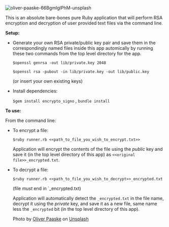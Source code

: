![oliver-paaske-66BgmIglPhM-unsplash](https://user-images.githubusercontent.com/87627363/196723809-13da56ec-f685-480e-ab50-b92182632944.jpg)

This is an absolute bare-bones pure Ruby application that will perform RSA encryption and decryption of user provided text files via the command line. 

**Setup:**

* Generate your own RSA private/public key pair and save them in the correspondingly named files inside this app automically by running these two commands from the top level directory for the app.

  `$openssl genrsa -out lib/private.key 2048`
  
  `$openssl rsa -pubout -in lib/private.key -out lib/public.key`

  (or insert your own existing keys)

* Install dependencies: 

  `$gem install encrypto_signo` , `bundle install`

**To use:**

From the command line:

* To encrypt a file:

  `$ruby runner.rb <<path_to_file_you_wish_to_encrypt.txt>>`

  Application will encrypt the contents of the file using the _public_ key and save it (in the top level directory of this app) as `<<original file>>_encrypted.txt`.

* To decrypt a file:

  `$ruby runner.rb <<path_to_file_you_wish_to_decrypt>>_encrypted.txt`

  (file _must_ end in `_encrypted.txt)

  Application will automatically detect the `_encrypted.txt` in the file name, decrypt it using the _private_ key, and save it as a new file, same name less the `_encrypted` bit (in the top level directory of this app).
  
  Photo by <a href="https://unsplash.com/ja/@photolli?utm_source=unsplash&utm_medium=referral&utm_content=creditCopyText">Oliver Paaske</a> on <a href="https://unsplash.com/s/photos/rocks?utm_source=unsplash&utm_medium=referral&utm_content=creditCopyText">Unsplash</a>
  

